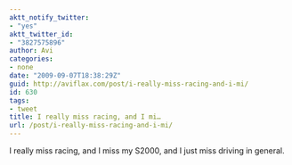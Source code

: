 ```yaml
---
aktt_notify_twitter:
- "yes"
aktt_twitter_id:
- "3827575896"
author: Avi
categories:
- none
date: "2009-09-07T18:38:29Z"
guid: http://aviflax.com/post/i-really-miss-racing-and-i-mi/
id: 630
tags:
- tweet
title: I really miss racing, and I mi…
url: /post/i-really-miss-racing-and-i-mi/
---
```

I really miss racing, and I miss my S2000, and I just miss driving in general.